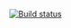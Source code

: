 [![Build status](https://ci.appveyor.com/api/projects/status/dyhfbqvt870ikwu9?svg=true)](https://ci.appveyor.com/project/DmitriRomanov86/cardorder-ge540)
